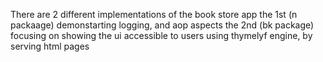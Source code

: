 There are 2 different implementations of the book store app
the 1st (n packaage) demonstarting logging, and aop aspects
the 2nd (bk package) focusing on showing the ui accessible to users using thymelyf engine, by serving html pages
